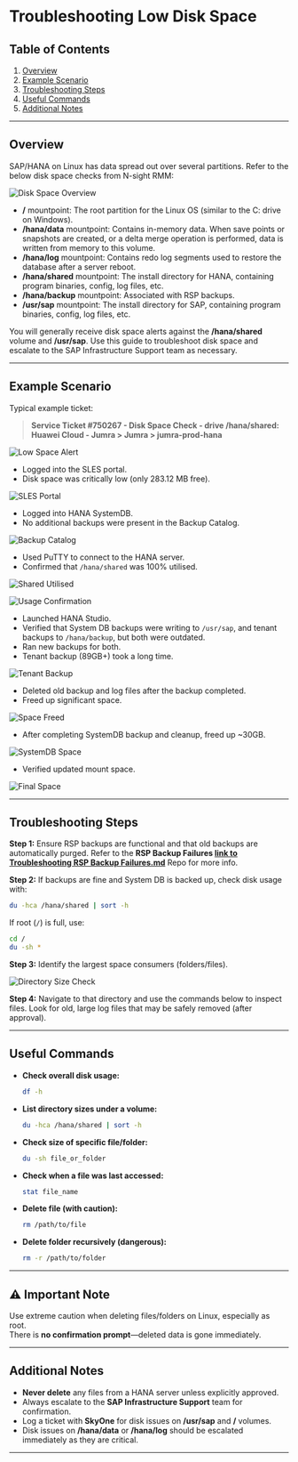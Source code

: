 # Troubleshooting Low Disk Space

## Table of Contents

1. [Overview](#overview)  
2. [Example Scenario](#example-scenario)  
3. [Troubleshooting Steps](#troubleshooting-steps)  
4. [Useful Commands](#useful-commands)  
5. [Additional Notes](#additional-notes)  

---

## Overview

SAP/HANA on Linux has data spread out over several partitions. Refer to the below disk space checks from N-sight RMM:

![Disk Space Overview](../../images/disk_space_check.png)

- **/** mountpoint: The root partition for the Linux OS (similar to the C: drive on Windows).  
- **/hana/data** mountpoint: Contains in-memory data. When save points or snapshots are created, or a delta merge operation is performed, data is written from memory to this volume.  
- **/hana/log** mountpoint: Contains redo log segments used to restore the database after a server reboot.  
- **/hana/shared** mountpoint: The install directory for HANA, containing program binaries, config, log files, etc.  
- **/hana/backup** mountpoint: Associated with RSP backups.  
- **/usr/sap** mountpoint: The install directory for SAP, containing program binaries, config, log files, etc.  

You will generally receive disk space alerts against the **/hana/shared** volume and **/usr/sap**. Use this guide to troubleshoot disk space and escalate to the SAP Infrastructure Support team as necessary.

---

## Example Scenario

Typical example ticket:
> **Service Ticket #750267 - Disk Space Check - drive /hana/shared: Huawei Cloud - Jumra > Jumra > jumra-prod-hana**

![Low Space Alert](images/example_alert.png)

- Logged into the SLES portal.  
- Disk space was critically low (only 283.12 MB free).

![SLES Portal](images/low_disk_space.png)

- Logged into HANA SystemDB.  
- No additional backups were present in the Backup Catalog.

![Backup Catalog](images/backup_catalog.png)

- Used PuTTY to connect to the HANA server.  
- Confirmed that `/hana/shared` was 100% utilised.

![Shared Utilised](images/shared_utilised.png)

![Usage Confirmation](images/usage_check.png)

- Launched HANA Studio.  
- Verified that System DB backups were writing to `/usr/sap`, and tenant backups to `/hana/backup`, but both were outdated.  
- Ran new backups for both.  
- Tenant backup (89GB+) took a long time.

![Tenant Backup](images/tenant_backup.png)

- Deleted old backup and log files after the backup completed.  
- Freed up significant space.

![Space Freed](images/space_freed.png)

- After completing SystemDB backup and cleanup, freed up ~30GB.

![SystemDB Space](images/systemdb_cleanup.png)

- Verified updated mount space.

![Final Space](images/final_mount_status.png)

---

## Troubleshooting Steps

**Step 1:** Ensure RSP backups are functional and that old backups are automatically purged. Refer to the **RSP Backup Failures [link to Troubleshooting RSP Backup Failures.md](./Windows%20Server/Troubleshooting%20RSP%20Backup%20Failures.md)** Repo for more info.

**Step 2:** If backups are fine and System DB is backed up, check disk usage with:

```bash
du -hca /hana/shared | sort -h
```

If root (`/`) is full, use:

```bash
cd /
du -sh *
```

**Step 3:** Identify the largest space consumers (folders/files).

![Directory Size Check](images/space_hog.png)

**Step 4:** Navigate to that directory and use the commands below to inspect files. Look for old, large log files that may be safely removed (after approval).

---

## Useful Commands

- **Check overall disk usage:**
    ```bash
    df -h
    ```

- **List directory sizes under a volume:**
    ```bash
    du -hca /hana/shared | sort -h
    ```

- **Check size of specific file/folder:**
    ```bash
    du -sh file_or_folder
    ```

- **Check when a file was last accessed:**
    ```bash
    stat file_name
    ```

- **Delete file (with caution):**
    ```bash
    rm /path/to/file
    ```

- **Delete folder recursively (dangerous):**
    ```bash
    rm -r /path/to/folder
    ```

---

## ⚠️ Important Note

Use extreme caution when deleting files/folders on Linux, especially as root.  
There is **no confirmation prompt**—deleted data is gone immediately.

---

## Additional Notes

- **Never delete** any files from a HANA server unless explicitly approved.  
- Always escalate to the **SAP Infrastructure Support** team for confirmation.
- Log a ticket with **SkyOne** for disk issues on **/usr/sap** and **/** volumes.
- Disk issues on **/hana/data** or **/hana/log** should be escalated immediately as they are critical.

---